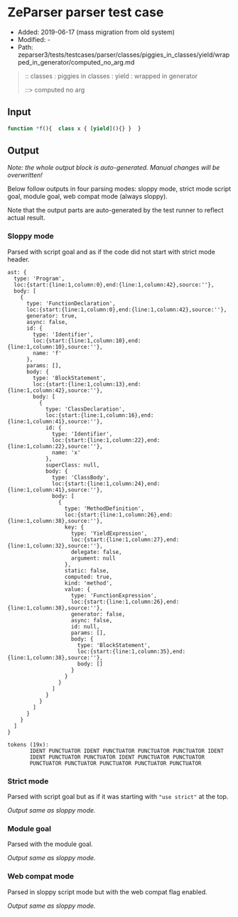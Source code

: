 # ZeParser parser test case

- Added: 2019-06-17 (mass migration from old system)
- Modified: -
- Path: zeparser3/tests/testcases/parser/classes/piggies_in_classes/yield/wrapped_in_generator/computed_no_arg.md

> :: classes : piggies in classes : yield : wrapped in generator
>
> ::> computed no arg

## Input

`````js
function *f(){  class x { [yield](){} }  }
`````

## Output

_Note: the whole output block is auto-generated. Manual changes will be overwritten!_

Below follow outputs in four parsing modes: sloppy mode, strict mode script goal, module goal, web compat mode (always sloppy).

Note that the output parts are auto-generated by the test runner to reflect actual result.

### Sloppy mode

Parsed with script goal and as if the code did not start with strict mode header.

`````
ast: {
  type: 'Program',
  loc:{start:{line:1,column:0},end:{line:1,column:42},source:''},
  body: [
    {
      type: 'FunctionDeclaration',
      loc:{start:{line:1,column:0},end:{line:1,column:42},source:''},
      generator: true,
      async: false,
      id: {
        type: 'Identifier',
        loc:{start:{line:1,column:10},end:{line:1,column:10},source:''},
        name: 'f'
      },
      params: [],
      body: {
        type: 'BlockStatement',
        loc:{start:{line:1,column:13},end:{line:1,column:42},source:''},
        body: [
          {
            type: 'ClassDeclaration',
            loc:{start:{line:1,column:16},end:{line:1,column:41},source:''},
            id: {
              type: 'Identifier',
              loc:{start:{line:1,column:22},end:{line:1,column:22},source:''},
              name: 'x'
            },
            superClass: null,
            body: {
              type: 'ClassBody',
              loc:{start:{line:1,column:24},end:{line:1,column:41},source:''},
              body: [
                {
                  type: 'MethodDefinition',
                  loc:{start:{line:1,column:26},end:{line:1,column:38},source:''},
                  key: {
                    type: 'YieldExpression',
                    loc:{start:{line:1,column:27},end:{line:1,column:32},source:''},
                    delegate: false,
                    argument: null
                  },
                  static: false,
                  computed: true,
                  kind: 'method',
                  value: {
                    type: 'FunctionExpression',
                    loc:{start:{line:1,column:26},end:{line:1,column:38},source:''},
                    generator: false,
                    async: false,
                    id: null,
                    params: [],
                    body: {
                      type: 'BlockStatement',
                      loc:{start:{line:1,column:35},end:{line:1,column:38},source:''},
                      body: []
                    }
                  }
                }
              ]
            }
          }
        ]
      }
    }
  ]
}

tokens (19x):
       IDENT PUNCTUATOR IDENT PUNCTUATOR PUNCTUATOR PUNCTUATOR IDENT
       IDENT PUNCTUATOR PUNCTUATOR IDENT PUNCTUATOR PUNCTUATOR
       PUNCTUATOR PUNCTUATOR PUNCTUATOR PUNCTUATOR PUNCTUATOR
`````

### Strict mode

Parsed with script goal but as if it was starting with `"use strict"` at the top.

_Output same as sloppy mode._

### Module goal

Parsed with the module goal.

_Output same as sloppy mode._

### Web compat mode

Parsed in sloppy script mode but with the web compat flag enabled.

_Output same as sloppy mode._
